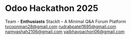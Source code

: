 # Odoo Hackathon 2025
Team - **Enthusiasts**
StackIt – A Minimal Q&A Forum Platform
tycoonman28@gmail.com
rudrabpatel1695@gmail.com
namyashah2106@gmail.com
vaibhavpachori06@gmail.com
